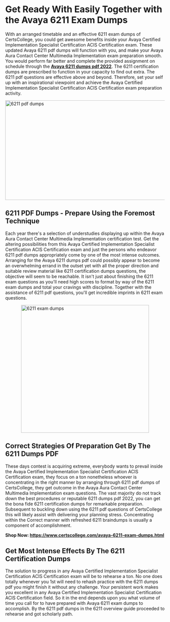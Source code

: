<h1><strong>Get Ready With Easily Together with the Avaya 6211 Exam Dumps&nbsp;</strong></h1>
<p><span style="font-weight: 400;">With an arranged timetable and an effective  6211 exam dumps of CertsCollege, you could get awesome benefits inside your Avaya Certified Implementation Specialist Certification ACIS Certification exam. These updated Avaya 6211 pdf dumps will function with you, and make your Avaya Aura Contact Center Multimedia Implementation exam preparation smooth. You would perform far better and complete the provided assignment on schedule through the <strong><a href="https://www.certscollege.com/avaya-6211-exam-dumps.html">Avaya 6211 dumps pdf 2022</a></strong>. The 6211 certification dumps are prescribed to function in your capacity to find out extra. The  6211 pdf questions are effective above and beyond. Therefore, set your self up with an inspirational viewpoint and achieve the Avaya Certified Implementation Specialist Certification ACIS Certification exam preparation activity.&nbsp;</span></p>
<p><span style="font-weight: 400;"><img style="display: block; margin-left: auto; margin-right: auto;" src="https://i.ibb.co/CPDK3ps/Yellow-and-Blue-Initiative-Blog-Banner.png" alt="6211 pdf dumps" width="559" height="315" /></span></p>
<h2><strong>6211 PDF Dumps - Prepare Using the Foremost Technique</strong></h2>
<p><span style="font-weight: 400;">Each year there's a selection of understudies displaying up within the Avaya Aura Contact Center Multimedia Implementation certification test. Get the altering possibilities from this Avaya Certified Implementation Specialist Certification ACIS Certification exam and just the persons who endeavor 6211 pdf dumps appropriately come by one of the most intense outcomes. Arranging for the Avaya 6211 dumps pdf could possibly appear to become an overwhelming errand in the outset yet with all the proper direction and suitable review material like 6211 certification dumps questions, the objective will seem to be reachable. It isn't just about finishing the 6211 exam questions as you'll need high scores to format by way of the 6211 exam dumps and total your cravings with discipline. Together with the assistance of 6211 pdf questions, you'll get incredible imprints in 6211 exam questions.</span></p>
<p><span style="font-weight: 400;"><a href="https://tinyurl.com/bdepetae"><img style="display: block; margin-left: auto; margin-right: auto;" src="https://i.ibb.co/9tMrhdY/Teacher-Appreciation-Invitation.png" alt="6211 exam dumps " width="404" height="404" /></a></span></p>
<h2><strong>Correct Strategies Of Preparation Get By The 6211 Dumps PDF</strong></h2>
<p><span style="font-weight: 400;">These days contest is acquiring extreme, everybody wants to prevail inside the Avaya Certified Implementation Specialist Certification ACIS Certification exam, they focus on a ton nonetheless whoever is concentrating in the right manner by arranging through 6211 pdf dumps of CertsCollege, they get outcome in the Avaya Aura Contact Center Multimedia Implementation exam questions. The vast majority do not track down the best procedures or reputable 6211 dumps pdf 2022, you can get the bona fide 6211 certification dumps for remarkable preparation. Subsequent to buckling down using the  6211 pdf questions of CertsCollege this will likely assist with delivering your planning stress. Concentrating within the Correct manner with refreshed 6211 braindumps is usually a component of accomplishment.</span></p>
<p><span style="font-weight: 400;"><strong>Shop Now: <a href="https://www.certscollege.com/avaya-6211-exam-dumps.html">https://www.certscollege.com/avaya-6211-exam-dumps.html</a></strong></span></p>
<h2><strong>Get Most Intense Effects By The 6211 Certification Dumps</strong></h2>
<p><span style="font-weight: 400;">The solution to progress in any Avaya Certified Implementation Specialist Certification ACIS Certification exam will be to rehearse a ton. No one does totally whenever you 1st will need to rehash practice with the 6211 dumps pdf you might finish it without any challenge. Your persistent work makes you excellent in any Avaya Certified Implementation Specialist Certification ACIS Certification field. So it in the end depends upon you what volume of time you call for to have prepared with Avaya 6211 exam dumps to accomplish. By the 6211 pdf dumps in the 6211 overview guide proceeded to rehearse and got scholarly path.</span></p>
